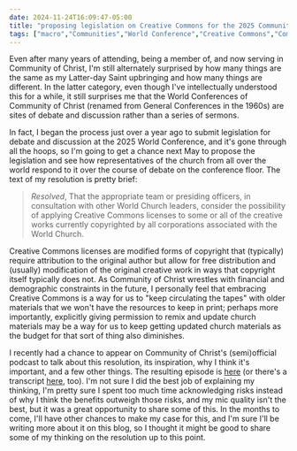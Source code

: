 ```yaml
---
date: 2024-11-24T16:09:47-05:00
title: "proposing legislation on Creative Commons for the 2025 Community of Christ World Conference"
tags: ["macro","Communities","World Conference","Creative Commons","Community of Christ","World Conference 2025","intellectual property","copyright"]
---
```

Even after many years of attending, being a member of, and now serving in Community of Christ, I'm still alternately surprised by how many things are the same as my Latter-day Saint upbringing and how many things are different. In the latter category, even though I've intellectually understood this for a while, it still surprises me that the World Conferences of Community of Christ (renamed from General Conferences in the 1960s) are sites of debate and discussion rather than a series of sermons.

In fact, I began the process just over a year ago to submit legislation for debate and discussion at the 2025 World Conference, and it's gone through all the hoops, so I'm going to get a chance next May to propose the legislation and see how representatives of the church from all over the world respond to it over the course of debate on the conference floor. The text of my resolution is pretty brief: 

> *Resolved*, That the appropriate team or presiding officers, in consultation with other World Church leaders, consider the possibility of applying Creative Commons licenses to some or all of the creative works currently copyrighted by all corporations associated with the World Church.

Creative Commons licenses are modified forms of copyright that (typically) require attribution to the original author but allow for free distribution and (usually) modification of the original creative work in ways that copyright itself typically does not. As Community of Christ wrestles with financial and demographic constraints in the future, I personally feel that embracing Creative Commons is a way for us to "keep circulating the tapes" with older materials that we won't have the resources to keep in print; perhaps more importantly, explicitly giving permission to remix and update church materials may be a way for us to keep getting updated church materials as the budget for that sort of thing also diminishes.

I recently had a chance to appear on Community of Christ's (semi)official podcast to talk about this resolution, its inspiration, why I think it's important, and a few other things. The resulting episode is [here](https://www.projectzionpodcast.org/podcast/778-say-what-wcr-g1-spencer-greenhalgh/) (or there's a transcript [here](https://www.projectzionpodcast.org/wp-content/uploads/2024/11/Nov-15-2024.SayWhat.WCR-G1.SpencerGreenhalgh.trans-1.pdf), too). I'm not sure I did the best job of explaining my thinking, I'm pretty sure I spent too much time acknowledging risks instead of why I think the benefits outweigh those risks, and my mic quality isn't the best, but it was a great opportunity to share some of this. In the months to come, I'll have other chances to make my case for this, and I'm sure I'll be writing more about it on this blog, so I thought it might be good to share some of my thinking on the resolution up to this point.